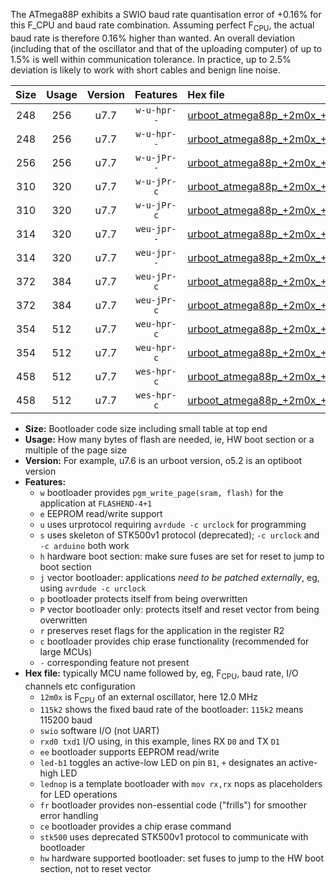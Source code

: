 The ATmega88P exhibits a SWIO baud rate quantisation error of +0.16% for this F_CPU and baud rate combination. Assuming perfect F<sub>CPU</sub>, the actual baud rate is therefore 0.16% higher than wanted. An overall deviation (including that of the oscillator and that of the uploading computer) of up to 1.5% is well within communication tolerance. In practice, up to 2.5% deviation is likely to work with short cables and benign line noise.

|Size|Usage|Version|Features|Hex file|
|:-:|:-:|:-:|:-:|:--|
|248|256|u7.7|`w-u-hpr--`|[urboot_atmega88p_+2m0x_++76k8_swio_rxd0_txd1_led+b5_hw.hex](https://raw.githubusercontent.com/stefanrueger/urboot.hex/main/mcus/atmega88p/external_oscillator/fcpu_+2m0x/br_++76k8/urboot_atmega88p_+2m0x_++76k8_swio_rxd0_txd1_led+b5_hw.hex)|
|248|256|u7.7|`w-u-hpr--`|[urboot_atmega88p_+2m0x_++76k8_swio_rxd0_txd1_lednop_hw.hex](https://raw.githubusercontent.com/stefanrueger/urboot.hex/main/mcus/atmega88p/external_oscillator/fcpu_+2m0x/br_++76k8/urboot_atmega88p_+2m0x_++76k8_swio_rxd0_txd1_lednop_hw.hex)|
|256|256|u7.7|`w-u-jPr--`|[urboot_atmega88p_+2m0x_++76k8_swio_rxd0_txd1.hex](https://raw.githubusercontent.com/stefanrueger/urboot.hex/main/mcus/atmega88p/external_oscillator/fcpu_+2m0x/br_++76k8/urboot_atmega88p_+2m0x_++76k8_swio_rxd0_txd1.hex)|
|310|320|u7.7|`w-u-jPr-c`|[urboot_atmega88p_+2m0x_++76k8_swio_rxd0_txd1_led+b5_fr_ce.hex](https://raw.githubusercontent.com/stefanrueger/urboot.hex/main/mcus/atmega88p/external_oscillator/fcpu_+2m0x/br_++76k8/urboot_atmega88p_+2m0x_++76k8_swio_rxd0_txd1_led+b5_fr_ce.hex)|
|310|320|u7.7|`w-u-jPr-c`|[urboot_atmega88p_+2m0x_++76k8_swio_rxd0_txd1_lednop_fr_ce.hex](https://raw.githubusercontent.com/stefanrueger/urboot.hex/main/mcus/atmega88p/external_oscillator/fcpu_+2m0x/br_++76k8/urboot_atmega88p_+2m0x_++76k8_swio_rxd0_txd1_lednop_fr_ce.hex)|
|314|320|u7.7|`weu-jpr--`|[urboot_atmega88p_+2m0x_++76k8_swio_rxd0_txd1_ee_led+b5.hex](https://raw.githubusercontent.com/stefanrueger/urboot.hex/main/mcus/atmega88p/external_oscillator/fcpu_+2m0x/br_++76k8/urboot_atmega88p_+2m0x_++76k8_swio_rxd0_txd1_ee_led+b5.hex)|
|314|320|u7.7|`weu-jpr--`|[urboot_atmega88p_+2m0x_++76k8_swio_rxd0_txd1_ee_lednop.hex](https://raw.githubusercontent.com/stefanrueger/urboot.hex/main/mcus/atmega88p/external_oscillator/fcpu_+2m0x/br_++76k8/urboot_atmega88p_+2m0x_++76k8_swio_rxd0_txd1_ee_lednop.hex)|
|372|384|u7.7|`weu-jPr-c`|[urboot_atmega88p_+2m0x_++76k8_swio_rxd0_txd1_ee_led+b5_fr_ce.hex](https://raw.githubusercontent.com/stefanrueger/urboot.hex/main/mcus/atmega88p/external_oscillator/fcpu_+2m0x/br_++76k8/urboot_atmega88p_+2m0x_++76k8_swio_rxd0_txd1_ee_led+b5_fr_ce.hex)|
|372|384|u7.7|`weu-jPr-c`|[urboot_atmega88p_+2m0x_++76k8_swio_rxd0_txd1_ee_lednop_fr_ce.hex](https://raw.githubusercontent.com/stefanrueger/urboot.hex/main/mcus/atmega88p/external_oscillator/fcpu_+2m0x/br_++76k8/urboot_atmega88p_+2m0x_++76k8_swio_rxd0_txd1_ee_lednop_fr_ce.hex)|
|354|512|u7.7|`weu-hpr-c`|[urboot_atmega88p_+2m0x_++76k8_swio_rxd0_txd1_ee_led+b5_fr_ce_hw.hex](https://raw.githubusercontent.com/stefanrueger/urboot.hex/main/mcus/atmega88p/external_oscillator/fcpu_+2m0x/br_++76k8/urboot_atmega88p_+2m0x_++76k8_swio_rxd0_txd1_ee_led+b5_fr_ce_hw.hex)|
|354|512|u7.7|`weu-hpr-c`|[urboot_atmega88p_+2m0x_++76k8_swio_rxd0_txd1_ee_lednop_fr_ce_hw.hex](https://raw.githubusercontent.com/stefanrueger/urboot.hex/main/mcus/atmega88p/external_oscillator/fcpu_+2m0x/br_++76k8/urboot_atmega88p_+2m0x_++76k8_swio_rxd0_txd1_ee_lednop_fr_ce_hw.hex)|
|458|512|u7.7|`wes-hpr-c`|[urboot_atmega88p_+2m0x_++76k8_swio_rxd0_txd1_ee_led+b5_fr_ce_stk500_hw.hex](https://raw.githubusercontent.com/stefanrueger/urboot.hex/main/mcus/atmega88p/external_oscillator/fcpu_+2m0x/br_++76k8/urboot_atmega88p_+2m0x_++76k8_swio_rxd0_txd1_ee_led+b5_fr_ce_stk500_hw.hex)|
|458|512|u7.7|`wes-hpr-c`|[urboot_atmega88p_+2m0x_++76k8_swio_rxd0_txd1_ee_lednop_fr_ce_stk500_hw.hex](https://raw.githubusercontent.com/stefanrueger/urboot.hex/main/mcus/atmega88p/external_oscillator/fcpu_+2m0x/br_++76k8/urboot_atmega88p_+2m0x_++76k8_swio_rxd0_txd1_ee_lednop_fr_ce_stk500_hw.hex)|

- **Size:** Bootloader code size including small table at top end
- **Usage:** How many bytes of flash are needed, ie, HW boot section or a multiple of the page size
- **Version:** For example, u7.6 is an urboot version, o5.2 is an optiboot version
- **Features:**
  + `w` bootloader provides `pgm_write_page(sram, flash)` for the application at `FLASHEND-4+1`
  + `e` EEPROM read/write support
  + `u` uses urprotocol requiring `avrdude -c urclock` for programming
  + `s` uses skeleton of STK500v1 protocol (deprecated); `-c urclock` and `-c arduino` both work
  + `h` hardware boot section: make sure fuses are set for reset to jump to boot section
  + `j` vector bootloader: applications *need to be patched externally*, eg, using `avrdude -c urclock`
  + `p` bootloader protects itself from being overwritten
  + `P` vector bootloader only: protects itself and reset vector from being overwritten
  + `r` preserves reset flags for the application in the register R2
  + `c` bootloader provides chip erase functionality (recommended for large MCUs)
  + `-` corresponding feature not present
- **Hex file:** typically MCU name followed by, eg, F<sub>CPU</sub>, baud rate, I/O channels etc configuration
  + `12m0x` is F<sub>CPU</sub> of an external oscillator, here 12.0 MHz
  + `115k2` shows the fixed baud rate of the bootloader: `115k2` means 115200 baud
  + `swio` software I/O (not UART)
  + `rxd0 txd1` I/O using, in this example, lines RX `D0` and TX `D1`
  + `ee` bootloader supports EEPROM read/write
  + `led-b1` toggles an active-low LED on pin `B1`, `+` designates an active-high LED
  + `lednop` is a template bootloader with `mov rx,rx` nops as placeholders for LED operations
  + `fr` bootloader provides non-essential code ("frills") for smoother error handling
  + `ce` bootloader provides a chip erase command
  + `stk500` uses deprecated STK500v1 protocol to communicate with bootloader
  + `hw` hardware supported bootloader: set fuses to jump to the HW boot section, not to reset vector
